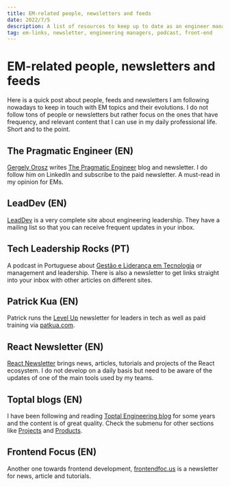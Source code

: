 ```yaml
---
title: EM-related people, newsletters and feeds
date: 2022/7/5
description: A list of resources to keep up to date as an engineer manager with a focus on front-end engineering.
tag: em-links, newsletter, engineering managers, podcast, front-end
---
```


# EM-related people, newsletters and feeds

Here is a quick post about people, feeds and newsletters I am following nowadays to keep in touch with EM topics and their evolutions. I do not follow tons of people or newsletters but rather focus on the ones that have frequency, and relevant content that I can use in my daily professional life. Short and to the point.

## The Pragmatic Engineer (EN)

[Gergely Orosz](https://www.linkedin.com/in/gergelyorosz/) writes [The Pragmatic Engineer](https://www.pragmaticengineer.com) blog and newsletter. I do follow him on LinkedIn and subscribe to the paid newsletter. A must-read in my opinion for EMs. 

## LeadDev (EN)

[LeadDev](https://leaddev.com) is a very complete site about engineering leadership. They have a mailing list so that you can receive frequent updates in your inbox.

## Tech Leadership Rocks (PT)

A podcast in Portuguese about [Gestão e Liderança em Tecnologia](https://techleadership.rocks) or management and leadership. There is also a newsletter to get links straight into your inbox with other articles on different sites.

## Patrick Kua (EN)

Patrick runs the [Level Up](https://levelup.patkua.com) newsletter for leaders in tech as well as paid training via [patkua.com](https://www.patkua.com).

## React Newsletter (EN)

[React Newsletter](https://reactnewsletter.com) brings news, articles, tutorials and projects of the React ecosystem. I do not develop on a daily basis but need to be aware of the updates of one of the main tools used by my teams.

## Toptal blogs (EN)

I have been following and reading [Toptal Engineering blog](https://www.toptal.com/developers/blog) for some years and the content is of great quality. Check the submenu for other sections like [Projects](https://www.toptal.com/project-managers/blog) and [Products](https://www.toptal.com/product-managers/blog).

## Frontend Focus (EN)

Another one towards frontend development, [frontendfoc.us](https://frontendfoc.us) is a newsletter for news, article and tutorials. 